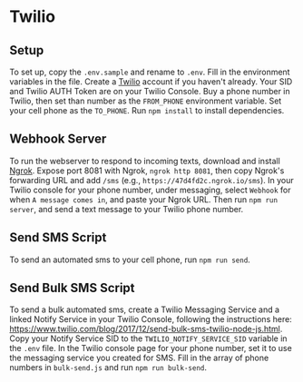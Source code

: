 # Twilio

## Setup
To set up, copy the `.env.sample` and rename to `.env`.  Fill in the environment variables in the file.  Create a [Twilio](https://twilio.com/) account if you haven't already.  Your SID and Twilio AUTH Token are on your Twilio Console.  Buy a phone number in Twilio, then set than number as the `FROM_PHONE` environment variable.  Set your cell phone as the `TO_PHONE`.  Run `npm install` to install dependencies.

## Webhook Server
To run the webserver to respond to incoming texts, download and install [Ngrok](https://ngrok.com/).  Expose port 8081 with Ngrok, `ngrok http 8081`, then copy Ngrok's forwarding URL and add `/sms` (e.g., `https://47d4fd2c.ngrok.io/sms`).  In your Twilio console for your phone number, under messaging, select `Webhook` for when `A message comes in`, and paste your Ngrok URL.  Then run `npm run server`, and send a text message to your Twilio phone number.

## Send SMS Script
To send an automated sms to your cell phone, run `npm run send`.

## Send Bulk SMS Script
To send a bulk automated sms, create a Twilio Messaging Service and a linked Notify Service in your Twilio Console, following the instructions here: https://www.twilio.com/blog/2017/12/send-bulk-sms-twilio-node-js.html.  Copy your Notify Service SID to the `TWILIO_NOTIFY_SERVICE_SID` variable in the `.env` file.  In the Twilio console page for your phone number, set it to use the messaging service you created for SMS.  Fill in the array of phone numbers in `bulk-send.js` and run `npm run bulk-send`.
